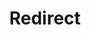 ﻿---
layout: src/layouts/Redirect.astro
title: Redirect
redirect: https://yamldoc.liuyan.wang/docs/administration/managing-infrastructure/show-configuration
pubDate:  2023-01-01
navSearch: false
navSitemap: false
navMenu: false
---
